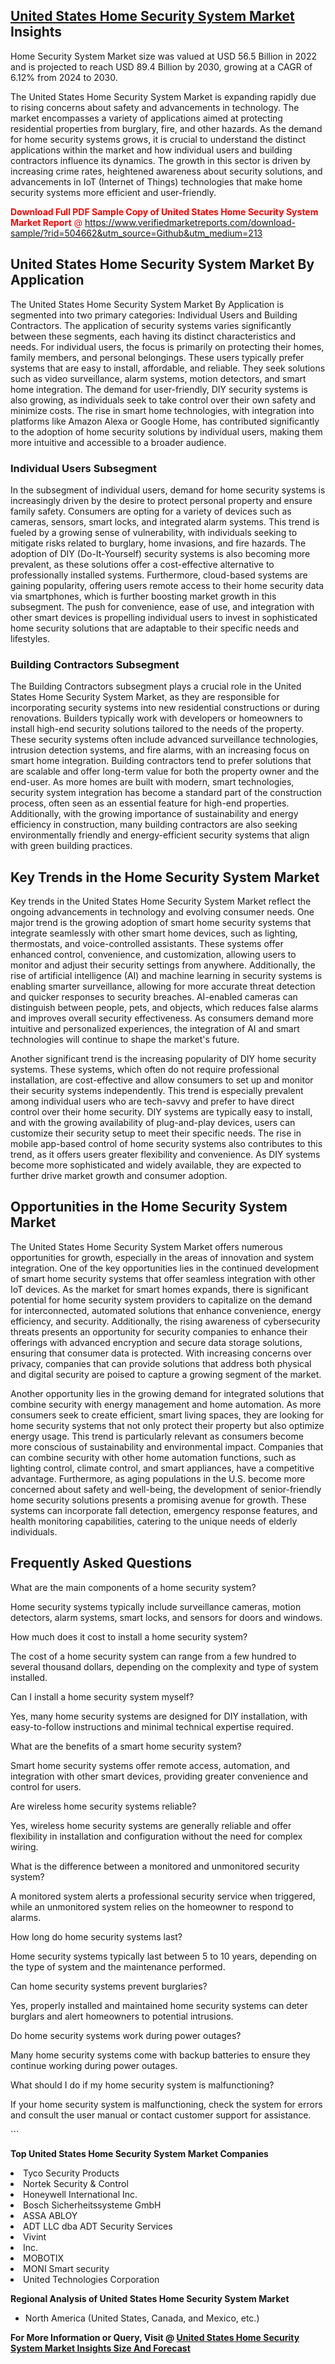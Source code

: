 <h2><a href="https://www.verifiedmarketreports.com/download-sample/?rid=504662&amp;utm_source=Github&amp;utm_medium=213" target="_blank">United States Home Security System Market</a> Insights</h2><p>Home Security System Market size was valued at USD 56.5 Billion in 2022 and is projected to reach USD 89.4 Billion by 2030, growing at a CAGR of 6.12% from 2024 to 2030.</p><p><p>The United States Home Security System Market is expanding rapidly due to rising concerns about safety and advancements in technology. The market encompasses a variety of applications aimed at protecting residential properties from burglary, fire, and other hazards. As the demand for home security systems grows, it is crucial to understand the distinct applications within the market and how individual users and building contractors influence its dynamics. The growth in this sector is driven by increasing crime rates, heightened awareness about security solutions, and advancements in IoT (Internet of Things) technologies that make home security systems more efficient and user-friendly. <p><span class=""><span style="color: #ff0000;"><strong>Download Full PDF Sample Copy of United States Home Security System Market Report</strong> @ </span><a href="https://www.verifiedmarketreports.com/download-sample/?rid=504662&amp;utm_source=Github&amp;utm_medium=213" target="_blank">https://www.verifiedmarketreports.com/download-sample/?rid=504662&amp;utm_source=Github&amp;utm_medium=213</a></span></p></p><h2>United States Home Security System Market By Application</h2><p>The United States Home Security System Market By Application is segmented into two primary categories: Individual Users and Building Contractors. The application of security systems varies significantly between these segments, each having its distinct characteristics and needs. For individual users, the focus is primarily on protecting their homes, family members, and personal belongings. These users typically prefer systems that are easy to install, affordable, and reliable. They seek solutions such as video surveillance, alarm systems, motion detectors, and smart home integration. The demand for user-friendly, DIY security systems is also growing, as individuals seek to take control over their own safety and minimize costs. The rise in smart home technologies, with integration into platforms like Amazon Alexa or Google Home, has contributed significantly to the adoption of home security solutions by individual users, making them more intuitive and accessible to a broader audience.</p><h3>Individual Users Subsegment</h3><p>In the subsegment of individual users, demand for home security systems is increasingly driven by the desire to protect personal property and ensure family safety. Consumers are opting for a variety of devices such as cameras, sensors, smart locks, and integrated alarm systems. This trend is fueled by a growing sense of vulnerability, with individuals seeking to mitigate risks related to burglary, home invasions, and fire hazards. The adoption of DIY (Do-It-Yourself) security systems is also becoming more prevalent, as these solutions offer a cost-effective alternative to professionally installed systems. Furthermore, cloud-based systems are gaining popularity, offering users remote access to their home security data via smartphones, which is further boosting market growth in this subsegment. The push for convenience, ease of use, and integration with other smart devices is propelling individual users to invest in sophisticated home security solutions that are adaptable to their specific needs and lifestyles.</p><h3>Building Contractors Subsegment</h3><p>The Building Contractors subsegment plays a crucial role in the United States Home Security System Market, as they are responsible for incorporating security systems into new residential constructions or during renovations. Builders typically work with developers or homeowners to install high-end security solutions tailored to the needs of the property. These security systems often include advanced surveillance technologies, intrusion detection systems, and fire alarms, with an increasing focus on smart home integration. Building contractors tend to prefer solutions that are scalable and offer long-term value for both the property owner and the end-user. As more homes are built with modern, smart technologies, security system integration has become a standard part of the construction process, often seen as an essential feature for high-end properties. Additionally, with the growing importance of sustainability and energy efficiency in construction, many building contractors are also seeking environmentally friendly and energy-efficient security systems that align with green building practices.</p><h2>Key Trends in the Home Security System Market</h2><p>Key trends in the United States Home Security System Market reflect the ongoing advancements in technology and evolving consumer needs. One major trend is the growing adoption of smart home security systems that integrate seamlessly with other smart home devices, such as lighting, thermostats, and voice-controlled assistants. These systems offer enhanced control, convenience, and customization, allowing users to monitor and adjust their security settings from anywhere. Additionally, the rise of artificial intelligence (AI) and machine learning in security systems is enabling smarter surveillance, allowing for more accurate threat detection and quicker responses to security breaches. AI-enabled cameras can distinguish between people, pets, and objects, which reduces false alarms and improves overall security effectiveness. As consumers demand more intuitive and personalized experiences, the integration of AI and smart technologies will continue to shape the market's future.</p><p>Another significant trend is the increasing popularity of DIY home security systems. These systems, which often do not require professional installation, are cost-effective and allow consumers to set up and monitor their security systems independently. This trend is especially prevalent among individual users who are tech-savvy and prefer to have direct control over their home security. DIY systems are typically easy to install, and with the growing availability of plug-and-play devices, users can customize their security setup to meet their specific needs. The rise in mobile app-based control of home security systems also contributes to this trend, as it offers users greater flexibility and convenience. As DIY systems become more sophisticated and widely available, they are expected to further drive market growth and consumer adoption.</p><h2>Opportunities in the Home Security System Market</h2><p>The United States Home Security System Market offers numerous opportunities for growth, especially in the areas of innovation and system integration. One of the key opportunities lies in the continued development of smart home security systems that offer seamless integration with other IoT devices. As the market for smart homes expands, there is significant potential for home security system providers to capitalize on the demand for interconnected, automated solutions that enhance convenience, energy efficiency, and security. Additionally, the rising awareness of cybersecurity threats presents an opportunity for security companies to enhance their offerings with advanced encryption and secure data storage solutions, ensuring that consumer data is protected. With increasing concerns over privacy, companies that can provide solutions that address both physical and digital security are poised to capture a growing segment of the market.</p><p>Another opportunity lies in the growing demand for integrated solutions that combine security with energy management and home automation. As more consumers seek to create efficient, smart living spaces, they are looking for home security systems that not only protect their property but also optimize energy usage. This trend is particularly relevant as consumers become more conscious of sustainability and environmental impact. Companies that can combine security with other home automation functions, such as lighting control, climate control, and smart appliances, have a competitive advantage. Furthermore, as aging populations in the U.S. become more concerned about safety and well-being, the development of senior-friendly home security solutions presents a promising avenue for growth. These systems can incorporate fall detection, emergency response features, and health monitoring capabilities, catering to the unique needs of elderly individuals.</p><h2>Frequently Asked Questions</h2><p>What are the main components of a home security system?</p><p>Home security systems typically include surveillance cameras, motion detectors, alarm systems, smart locks, and sensors for doors and windows.</p><p>How much does it cost to install a home security system?</p><p>The cost of a home security system can range from a few hundred to several thousand dollars, depending on the complexity and type of system installed.</p><p>Can I install a home security system myself?</p><p>Yes, many home security systems are designed for DIY installation, with easy-to-follow instructions and minimal technical expertise required.</p><p>What are the benefits of a smart home security system?</p><p>Smart home security systems offer remote access, automation, and integration with other smart devices, providing greater convenience and control for users.</p><p>Are wireless home security systems reliable?</p><p>Yes, wireless home security systems are generally reliable and offer flexibility in installation and configuration without the need for complex wiring.</p><p>What is the difference between a monitored and unmonitored security system?</p><p>A monitored system alerts a professional security service when triggered, while an unmonitored system relies on the homeowner to respond to alarms.</p><p>How long do home security systems last?</p><p>Home security systems typically last between 5 to 10 years, depending on the type of system and the maintenance performed.</p><p>Can home security systems prevent burglaries?</p><p>Yes, properly installed and maintained home security systems can deter burglars and alert homeowners to potential intrusions.</p><p>Do home security systems work during power outages?</p><p>Many home security systems come with backup batteries to ensure they continue working during power outages.</p><p>What should I do if my home security system is malfunctioning?</p><p>If your home security system is malfunctioning, check the system for errors and consult the user manual or contact customer support for assistance.</p>```</p><p><strong>Top United States Home Security System Market Companies</strong></p><div data-test-id=""><p><li>Tyco Security Products</li><li> Nortek Security & Control</li><li> Honeywell International Inc.</li><li> Bosch Sicherheitssysteme GmbH</li><li> ASSA ABLOY</li><li> ADT LLC dba ADT Security Services</li><li> Vivint</li><li> Inc.</li><li> MOBOTIX</li><li> MONI Smart security</li><li> United Technologies Corporation</li></p><div><strong>Regional Analysis of&nbsp;United States Home Security System Market</strong></div><ul><li dir="ltr"><p dir="ltr">North America&nbsp;(United States, Canada, and Mexico, etc.)</p></li></ul><p><strong>For More Information or Query, Visit @&nbsp;</strong><strong><a href="https://www.verifiedmarketreports.com/product/home-security-system-market/?utm_source=Github&amp;utm_medium=213" target="_blank">United States Home Security System Market Insights Size And Forecast</a></strong></p></div>
